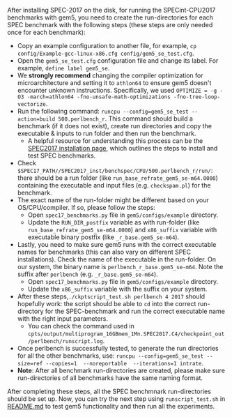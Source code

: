 After installing SPEC-2017 on the disk, for running the SPECint-CPU2017 benchmarks with gem5, you need to create the run-directories for each SPEC benchmark with the following steps (these steps are only needed once for each benchmark):  
- Copy an example configuration to another file, for example, `cp config/Example-gcc-linux-x86.cfg config/gem5_se_test.cfg`.
- Open the `gem5_se_test.cfg` configuration file and change its label. For example, `define label gem5_se`.
- We **strongly recommend** changing the compiler optimization for microarchitecture and setting it to `athlon64` to ensure gem5 doesn't encounter unknown instructions. Specifically, we used `OPTIMIZE = -g -O3 -march=athlon64 -fno-unsafe-math-optimizations -fno-tree-loop-vectorize`.
- Run the following command: `runcpu --config=gem5_se_test --action=build 500.perlbench_r`. This command should build a benchmark (if it does not exist), create run directories and copy the executable & inputs to run folder and then run the benchmark. 
    - A helpful resource for understanding this process can be the [SPEC2017 installation page](https://www.spec.org/cpu2017/Docs/install-guide-unix.html), which outlines the steps to install and test SPEC benchmarks.
- Check `$SPEC17_PATH//SPEC2017_inst/benchspec/CPU/500.perlbench_r/run/`: there should be a run folder (like `run_base_refrate_gem5_se-m64.0000`) containing the executable and input files (e.g. `checkspam.pl`) for the benchmark.
- The exact name of the run-folder might be different based on your OS/CPU/compiler. If so, please follow the steps:
    * Open `spec17_benchmarks.py` file in `gem5/configs/example` directory.
    * Update the `RUN_DIR_postfix` variable as with run-folder (like `run_base_refrate_gem5_se-m64.0000`) and `x86_suffix` variable with executable binary postfix (like `_r_base.gem5_se-m64`).
- Lastly, you need to make sure gem5 runs with the correct executable names for benchmarks (this can also vary on different SPEC installations). Check the name of the executable in the run-folder. On our system, the binary name is `perlbench_r_base.gem5_se-m64`. Note the suffix after `perlbench` (e.g. `_r_base.gem5_se-m64`).
    * Open `spec17_benchmarks.py` file in `gem5/configs/example` directory.
    * Update the `x86_suffix` variable with the suffix on your system.  
- After these steps,`./ckptscript_test.sh perlbench 4 2017` should hopefully work: the script should be able to `cd` into the correct run-directory for the SPEC-benchmark and run the correct executable name with the right input parameters. 
    - You can check the command used in `cpts/output/multiprogram_16GBmem_1Mn.SPEC2017.C4/checkpoint_out/perlbench/runscript.log`.
- Once perlbench is successfully tested, to generate the run directories for all the other benchmarks, use: `runcpu --config=gem5_se_test --size=ref --copies=1  --noreportable  --iterations=1 intrate`.  
- **Note**: After all benchmark run-directories are created, please make sure run-directories of all benchmarks have the same naming format.    


After completing these steps, all the SPEC benchmnark run-directories should be set up. Now, you can try the next step using `runscript_test.sh` in [README.md](./README.md) to test gem5 functionality and then run all the experiments.



